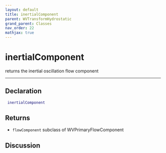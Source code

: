 ```yaml
---
layout: default
title: inertialComponent
parent: WVTransformHydrostatic
grand_parent: Classes
nav_order: 22
mathjax: true
---
```


#  inertialComponent

returns the inertial oscillation flow component


---

## Declaration
```matlab
 inertialComponent
```
## Returns
+ `flowComponent`  subclass of WVPrimaryFlowComponent

## Discussion

        
